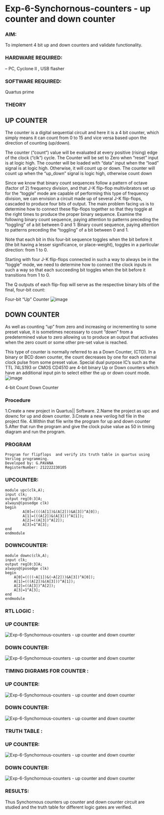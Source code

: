 # Exp-6-Synchornous-counters - up counter and down counter 
### AIM: 
To implement 4 bit up and down counters and validate  functionality.

### HARDWARE REQUIRED: 
 – PC, Cyclone II , USB flasher

### SOFTWARE REQUIRED: 
  Quartus prime

### THEORY 

## UP COUNTER 
The counter is a digital sequential circuit and here it is a 4 bit counter, which simply means it can count from 0 to 15 and vice versa based upon the direction of counting (up/down). 

The counter (“count“) value will be evaluated at every positive (rising) edge of the clock (“clk“) cycle.
The Counter will be set to Zero when “reset” input is at logic high.
The counter will be loaded with “data” input when the “load” signal is at logic high. Otherwise, it will count up or down.
The counter will count up when the “up_down” signal is logic high, otherwise count down

Since we know that binary count sequences follow a pattern of octave (factor of 2) frequency division, and that J-K flip-flop multivibrators set up for the “toggle” mode are capable of performing this type of frequency division, we can envision a circuit made up of several J-K flip-flops, cascaded to produce four bits of output.
The main problem facing us is to determine how to connect these flip-flops together so that they toggle at the right times to produce the proper binary sequence.
Examine the following binary count sequence, paying attention to patterns preceding the “toggling” of a bit between 0 and 1:
Binary count sequence, paying attention to patterns preceding the “toggling” of a bit between 0 and 1.

Note that each bit in this four-bit sequence toggles when the bit before it (the bit having a lesser significance, or place-weight), toggles in a particular direction: from 1 to 0.

Starting with four J-K flip-flops connected in such a way to always be in the “toggle” mode, we need to determine how to connect the clock inputs in such a way so that each succeeding bit toggles when the bit before it transitions from 1 to 0.

The Q outputs of each flip-flop will serve as the respective binary bits of the final, four-bit count:


Four-bit “Up” Counter
![image](https://user-images.githubusercontent.com/36288975/169644758-b2f4339d-9532-40c5-af40-8f4f8c942e2c.png)



## DOWN COUNTER 

As well as counting “up” from zero and increasing or incrementing to some preset value, it is sometimes necessary to count “down” from a predetermined value to zero allowing us to produce an output that activates when the zero count or some other pre-set value is reached.

This type of counter is normally referred to as a Down Counter, (CTD). In a binary or BCD down counter, the count decreases by one for each external clock pulse from some preset value. Special dual purpose IC’s such as the TTL 74LS193 or CMOS CD4510 are 4-bit binary Up or Down counters which have an additional input pin to select either the up or down count mode.
![image](https://user-images.githubusercontent.com/36288975/169644844-1a14e123-7228-4ed8-81a9-eb937dff4ac8.png)

4-bit Count Down Counter

### Procedure
1.Create a new project in Quartus|| Software.
2.Name the project as upc and downc for up and down counter.
3.Create a new verilog hdl file in the project file.
4.Within that file write the program for up and down counter
5.After that run the program and give the clock pulse value   as 50 in timing diagram and run the program.


### PROGRAM 
```
Program for flipflops  and verify its truth table in quartus using Verilog programming.
Developed by: G.PAVANA
RegisterNumber: 212222230105
```
### UPCOUNTER:
```
module upc(clk,A);
input clk;
output reg[0:3]A;
always@(posedge clk)
begin
		A[0]=((((A[1])&(A[2]))&A[3])^A[0]);
		A[1]=(((A[2])&(A[3]))^A[1]);
		A[2]=((A[3])^A[2]);
		A[3]=1^A[3];
end
endmodule
```
### DOWNCOUNTER:
```
module downc(clk,A);
input clk;
output reg[0:3]A;
always@(posedge clk)
begin
	A[0]=((((~A[1])&(~A[2]))&A[3])^A[0]);
	A[1]=(((A[2])&(A[3]))^A[1]);
	A[2]=((A[3])^A[2]);
	A[3]=1^A[3];
end
endmodule
```
### RTL LOGIC :
### UP COUNTER:
![Exp-6-Synchornous-counters - up counter and down counter](upc4(2).png)
### DOWN COUNTER:  
![Exp-6-Synchornous-counters - up counter and down counter](downcounter.png)
### TIMING DIGRAMS FOR COUNTER  :
### UP COUNTER:
![Exp-6-Synchornous-counters - up counter and down counter](upc4(1).png)
### DOWN COUNTER:
![Exp-6-Synchornous-counters - up counter and down counter](downcounter1.png)
### TRUTH TABLE :
### UP COUNTER:
![Exp-6-Synchornous-counters - up counter and down counter](upc.jpg)
### DOWN COUNTER:
![Exp-6-Synchornous-counters - up counter and down counter](downc.jpg)

### RESULTS:
Thus Synchornous counters up counter and down counter circuit are studied and the truth table for different logic gates are verified. 

